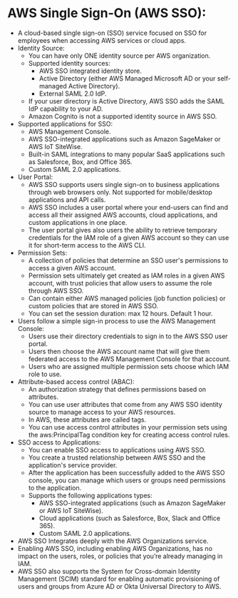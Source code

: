 # AWS Single Sign-On (AWS SSO):
- A cloud-based single sign-on (SSO) service focused on SSO for employees when accessing AWS services or cloud apps.
- Identity Source:
	- You can have only ONE identity source per AWS organization. 
	- Supported identity sources:
		- AWS SSO integrated identity store.
		- Active Directory (either AWS Managed Microsoft AD or your self-managed Active Directory).
		- External SAML 2.0 IdP.
	- If your user directory is Active Directory, AWS SSO adds the SAML IdP capability to your AD.
	- Amazon Cognito is not a supported identity source in AWS SSO.
- Supported applications for SSO:
	- AWS Management Console. 
	- AWS SSO-integrated applications such as Amazon SageMaker or AWS IoT SiteWise.
	- Built-in SAML integrations to many popular SaaS applications such as Salesforce, Box, and Office 365.
	- Custom SAML 2.0 applications.
- User Portal:
	- AWS SSO supports users single sign-on to business applications through web browsers only. Not supported for mobile/desktop applications and API calls.
	- AWS SSO includes a user portal where your end-users can find and access all their assigned AWS accounts, cloud applications, and custom applications in one place. 
	- The user portal gives also users the ability to retrieve temporary credentials for the IAM role of a given AWS account so they can use it for short-term access to the AWS CLI. 
- Permission Sets:
	- A collection of policies that determine an SSO user's permissions to access a given AWS account.
	- Permission sets ultimately get created as IAM roles in a given AWS account, with trust policies that allow users to assume the role through AWS SSO. 
	- Can contain either AWS managed policies (job function policies) or custom policies that are stored in AWS SSO.
	- You can set the session duration: max 12 hours. Default 1 hour.
- Users follow a simple sign-in process to use the AWS Management Console:
	- Users use their directory credentials to sign in to the AWS SSO user portal.
	- Users then choose the AWS account name that will give them federated access to the AWS Management Console for that account.
	- Users who are assigned multiple permission sets choose which IAM role to use.
- Attribute-based access control (ABAC):
	- An authorization strategy that defines permissions based on attributes. 
	- You can use user attributes that come from any AWS SSO identity source to manage access to your AWS resources.
	- In AWS, these attributes are called tags. 
	- You can use access control attributes in your permission sets using the aws:PrincipalTag condition key for creating access control rules. 
- SSO access to Applications:
	- You can enable SSO access to applications using AWS SSO.
	- You create a trusted relationship between AWS SSO and the application's service provider. 
	- After the application has been successfully added to the AWS SSO console, you can manage which users or groups need permissions to the application.
	- Supports the following applications types:
		- AWS SSO-integrated applications (such as Amazon SageMaker or AWS IoT SiteWise).
		- Cloud applications (such as Salesforce, Box, Slack and Office 365).
		- Custom SAML 2.0 applications.
- AWS SSO Integrates deeply with the AWS Organizations service.
- Enabling AWS SSO, including enabling AWS Organizations, has no impact on the users, roles, or policies that you’re already managing in IAM.
- AWS SSO also supports the System for Cross-domain Identity Management (SCIM) standard for enabling automatic provisioning of users and groups from Azure AD or Okta Universal Directory to AWS. 